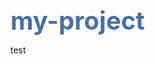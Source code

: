 # my-project
test
<!DOCTYPE html>
<html lang="zh-CN">
<head>
    <meta charset="UTF-8">
    <meta name="viewport" content="width=device-width, initial-scale=1.0">
    <title>Luca's Multi-Theme Space</title>
    <style>
        /* 基础样式 */
        :root {
            --primary-color: #4a6fa5;
            --secondary-color: #6b8cae;
            --accent-color: #ff7e5f;
            --bg-color: #f8f9fa;
            --text-color: #2d3748;
            --container-bg: white;
            --border-color: #ddd;
            --shadow-color: rgba(0, 0, 0, 0.1);
            --game-card-bg: white;
            --game-card-border: #ddd;
            --header-border: #4a6fa5;
        }
        
        body {
            font-family: 'Segoe UI', Tahoma, Geneva, Verdana, sans-serif;
            margin: 0;
            padding: 0;
            color: var(--text-color);
            line-height: 1.6;
            overflow-x: hidden;
            position: relative;
            min-height: 100vh;
            background-color: var(--bg-color);
            transition: all 0.5s ease;
        }

        /* 加载动画 */
        .loader {
            position: fixed;
            top: 0;
            left: 0;
            width: 100%;
            height: 100%;
            background-color: var(--bg-color);
            display: flex;
            justify-content: center;
            align-items: center;
            z-index: 9999;
            transition: opacity 0.5s ease;
        }
        
        .loader-content {
            text-align: center;
        }
        
        .loader-spinner {
            border: 5px solid var(--secondary-color);
            border-top: 5px solid var(--primary-color);
            border-radius: 50%;
            width: 50px;
            height: 50px;
            animation: spin 1s linear infinite;
            margin: 0 auto 20px;
        }
        
        @keyframes spin {
            0% { transform: rotate(0deg); }
            100% { transform: rotate(360deg); }
        }

        /* 主题切换按钮 */
        .settings-btn {
            position: fixed;
            top: 20px;
            right: 20px;
            background: var(--primary-color);
            color: white;
            border: none;
            border-radius: 50%;
            width: 40px;
            height: 40px;
            font-size: 20px;
            cursor: pointer;
            z-index: 100;
            display: flex;
            align-items: center;
            justify-content: center;
            box-shadow: 0 2px 10px rgba(0, 0, 0, 0.2);
            transition: all 0.3s ease;
        }

        .settings-btn:hover {
            transform: rotate(30deg) scale(1.1);
        }

        .theme-selector {
            position: fixed;
            top: 70px;
            right: 20px;
            background: var(--container-bg);
            border-radius: 8px;
            padding: 15px;
            box-shadow: 0 5px 15px var(--shadow-color);
            z-index: 99;
            width: 200px;
            display: none;
            border: 1px solid var(--border-color);
            opacity: 0;
            transform: translateY(-10px);
            transition: opacity 0.3s ease, transform 0.3s ease;
        }

        .theme-selector.show {
            display: block;
            opacity: 1;
            transform: translateY(0);
        }

        .theme-selector h3 {
            margin-top: 0;
            margin-bottom: 10px;
            color: var(--primary-color);
        }

        .theme-option {
            display: block;
            width: 100%;
            padding: 8px;
            margin-bottom: 5px;
            border: none;
            border-radius: 4px;
            background-color: var(--secondary-color);
            color: white;
            cursor: pointer;
            text-align: left;
            transition: all 0.2s ease;
        }

        .theme-option:hover {
            opacity: 0.9;
            transform: translateX(-3px);
        }

        /* 主容器样式 */
        .container {
            max-width: 900px;
            margin: 2rem auto;
            background-color: var(--container-bg);
            padding: 2rem;
            border-radius: 12px;
            box-shadow: 0 10px 30px var(--shadow-color);
            position: relative;
            border: 1px solid var(--border-color);
            opacity: 0;
            transform: translateY(20px);
            transition: opacity 0.5s ease, transform 0.5s ease;
        }
        
        .container.show {
            opacity: 1;
            transform: translateY(0);
        }
        
        header {
            text-align: center;
            margin-bottom: 2rem;
            padding-bottom: 1rem;
            border-bottom: 2px solid var(--header-border);
        }
        
        h1 {
            color: var(--primary-color);
            font-size: 2.5rem;
            margin-bottom: 0.5rem;
            font-weight: 700;
        }
        
        h3 {
            color: var(--secondary-color);
            font-weight: 400;
            font-size: 1.3rem;
        }
        
        .hr-custom {
            border: 0;
            height: 1px;
            background-image: linear-gradient(to right, rgba(0, 0, 0, 0), var(--primary-color), rgba(0, 0, 0, 0));
            margin: 1.5rem 0;
        }
        
        /* 游戏卡片样式 */
        .game-container {
            display: grid;
            grid-template-columns: 1fr;
            gap: 2rem;
            margin-top: 2rem;
        }
        
        .game-card {
            background: var(--game-card-bg);
            border-radius: 10px;
            overflow: hidden;
            box-shadow: 0 5px 15px var(--shadow-color);
            transition: all 0.3s ease;
            border: 1px solid var(--game-card-border);
        }
        
        .game-card:hover {
            transform: translateY(-5px);
            box-shadow: 0 15px 30px var(--shadow-color);
        }
        
        .game-iframe {
            width: 100%;
            height: 400px;
            border: none;
        }
        
        .game-info {
            padding: 1.2rem;
            background-color: rgba(0, 0, 0, 0.03);
        }
        
        .game-title {
            color: var(--primary-color);
            margin: 0 0 0.5rem 0;
            font-size: 1.2rem;
        }
        
        /* Bilibili跳转按钮 */
        .bilibili-link {
            display: inline-block;
            padding: 10px 20px;
            background-color: #fb7299;
            color: white;
            text-decoration: none;
            border-radius: 5px;
            margin: 10px 0;
            transition: all 0.3s ease;
        }

        .bilibili-link:hover {
            background-color: #ff9db5;
            transform: scale(1.05);
        }

        /* 画板样式 */
        .drawing-container {
            margin: 2rem 0;
            padding: 1.5rem;
            background-color: var(--container-bg);
            border-radius: 10px;
            box-shadow: 0 5px 15px var(--shadow-color);
            border: 1px solid var(--border-color);
        }
        
        .drawing-title {
            color: var(--primary-color);
            margin-top: 0;
            margin-bottom: 1rem;
        }
        
        .drawing-tools {
            display: flex;
            gap: 10px;
            margin-bottom: 15px;
            flex-wrap: wrap;
        }
        
        .drawing-tool {
            padding: 5px 10px;
            background-color: var(--secondary-color);
            color: white;
            border: none;
            border-radius: 4px;
            cursor: pointer;
            transition: all 0.2s ease;
        }
        
        .drawing-tool:hover {
            background-color: var(--primary-color);
        }
        
        .drawing-tool.active {
            background-color: var(--accent-color);
        }
        
        .color-picker {
            width: 30px;
            height: 30px;
            border: none;
            cursor: pointer;
            vertical-align: middle;
        }
        
        .brush-size {
            width: 60px;
            padding: 5px;
            border: 1px solid var(--border-color);
            border-radius: 4px;
        }
        
        .drawing-canvas {
            width: 100%;
            height: 400px;
            border: 1px solid var(--border-color);
            border-radius: 8px;
            background-color: white;
            cursor: crosshair;
            touch-action: none;
        }
        
        /* 微信号样式 */
        .wechat-info {
            text-align: center;
            margin: 2rem 0;
            padding: 1rem;
            background-color: rgba(74, 111, 165, 0.1);
            border-radius: 8px;
            border-left: 4px solid var(--primary-color);
        }
        
        .wechat-id {
            font-weight: bold;
            color: var(--primary-color);
            font-size: 1.2rem;
        }

       {
            transform: scale(1.1) rotate(10deg);
        }

        /* 页脚样式 */
        footer {
            text-align: center;
            margin-top: 3rem;
            color: var(--secondary-color);
            font-size: 0.9rem;
            padding: 1rem;
            border-top: 1px solid var(--border-color);
        }

        /* 响应式设计 */
        @media (max-width: 768px) {
            .container {
                margin: 1rem;
                padding: 1.5rem;
            }
            
            .game-iframe, .drawing-canvas {
                height: 300px;
            }
            
            .theme-selector {
                width: 180px;
                right: 10px;
            }
        }
    </style>
</head>
<body>
    <!-- 加载动画 -->
    <div class="loader">
        <div class="loader-content">
            <div class="loader-spinner"></div>
            <p>加载中...</p>
        </div>
    </div>

    <!-- 设置按钮 -->
    <button class="settings-btn">⚙️</button>
    <div class="theme-selector">
        <h3>选择主题</h3>
        <button class="theme-option" data-theme="default">默认主题</button>
        <button class="theme-option" data-theme="hacker">黑客主题</button>
        <button class="theme-option" data-theme="nature">大自然主题</button>
        <button class="theme-option" data-theme="win95">Windows 95</button>
        <button class="theme-option" data-theme="backrooms">后室主题</button>
        <button class="theme-option" data-theme="minecraft">我的世界</button>
        <button class="theme-option" data-theme="cyberpunk">赛博朋克</button>
    </div>

    <!-- Scratch吉祥物 -->
    <img src="https://scratch.mit.edu/images/scratch-cat.png" alt="Scratch Cat" class="scratch-cat">

    <div class="container">
        <header>
            <h1>LUCA'S MULTI-THEME SPACE</h1>
            <h3>点击右上角齿轮切换主题风格</h3>
            <div class="hr-custom"></div>
        </header>

        <!-- 微信号信息 -->
        <div class="wechat-info">
            <h3>我的微信号</h3>
            <p class="wechat-id">luca5418114514</p>
            <p>欢迎添加我的微信交流！</p>
        </div>

        <div class="game-container">
            <div class="game-card">
                <iframe class="game-iframe"
                    src="https://www.ccw.site/embed?id=64df5b3a5304406de77813ee&type=player"
                    title="方块跑酷[双人]"
                    allow="accelerometer; autoplay; clipboard-write; encrypted-media; gyroscope; picture-in-picture; web-share"
                    allowfullscreen>
                </iframe>
                <div class="game-info">
                    <h3 class="game-title">方块跑酷[双人]</h3>
                    <p>和朋友一起挑战这个有趣的跑酷游戏！</p>
                </div>
            </div>
            
            <div class="game-card">
                <iframe class="game-iframe"
                    src="https://www.ccw.site/embed?id=667fca218994b73608d05168&type=player"
                    title="SECUREGAME[电脑病毒游戏]"
                    allow="accelerometer; autoplay; clipboard-write; encrypted-media; gyroscope; picture-in-picture; web-share"
                    allowfullscreen>
                </iframe>
                <div class="game-info">
                    <h3 class="game-title">SECUREGAME[电脑病毒游戏]</h3>
                    <p>体验刺激的电脑病毒防御游戏！</p>
                </div>
            </div>
            
            <div class="game-card">
                <iframe class="game-iframe"
                    src="https://www.ccw.site/embed?id=65c486434149ae5cb087d873&type=player"
                    title="作业の战争【MMO】"
                    allow="accelerometer; autoplay; clipboard-write; encrypted-media; gyroscope; picture-in-picture; web-share"
                    allowfullscreen>
                </iframe>
                <div class="game-info">
                    <h3 class="game-title">作业の战争【MMO】</h3>
                    <p>在作业的海洋中战斗吧！</p>
                </div>
            </div>
            
            <div class="game-card">
                <iframe class="game-iframe"
                    src="https://www.ccw.site/embed?id=65afb03b9e4c3a63338ea760&type=player"
                    title="[WGJ]破晓之车"
                    allow="accelerometer; autoplay; clipboard-write; encrypted-media; gyroscope; picture-in-picture; web-share"
                    allowfullscreen>
                </iframe>
                <div class="game-info">
                    <h3 class="game-title">[WGJ]破晓之车</h3>
                    <p>驾驶战车迎接破晓的挑战！</p>
                </div>
            </div>
            
            <div class="game-card">
                <div class="game-info" style="text-align: center;">
                    <h3 class="game-title">我的Bilibili主页</h3>
                    <p>欢迎访问我的Bilibili频道，查看更多内容！</p>
                    <a href="https://space.bilibili.com/1890138609?spm_id_from=333.337.0.0" class="bilibili-link" target="_blank">前往Bilibili主页</a>
                </div>
            </div>
        </div>
        
        <!-- 画板功能 -->
        <div class="drawing-container">
            <h3 class="drawing-title">创意画板</h3>
            <div class="drawing-tools">
                <button class="drawing-tool active" data-tool="brush">画笔</button>
                <button class="drawing-tool" data-tool="eraser">橡皮擦</button>
                <input type="color" class="color-picker" value="#000000" title="选择颜色">
                <select class="brush-size" title="画笔大小">
                    <option value="1">1px</option>
                    <option value="3" selected>3px</option>
                    <option value="5">5px</option>
                    <option value="10">10px</option>
                    <option value="15">15px</option>
                </select>
                <button class="drawing-tool" data-tool="clear">清空画布</button>
                <button class="drawing-tool" data-tool="save">保存图片</button>
            </div>
            <canvas class="drawing-canvas"></canvas>
        </div>
        
        <footer>
            <p>© 2023 Luca's Multi-Theme Space. All rights reserved.</p>
        </footer>
    </div>

    <script>
        // 等待页面加载完成
        window.addEventListener('DOMContentLoaded', () => {
            // 隐藏加载动画，显示内容
            setTimeout(() => {
                document.querySelector('.loader').style.opacity = '0';
                document.querySelector('.container').classList.add('show');
                
                setTimeout(() => {
                    document.querySelector('.loader').style.display = 'none';
                }, 500);
            }, 1000);
            
            // 主题切换功能
            const settingsBtn = document.querySelector('.settings-btn');
            const themeSelector = document.querySelector('.theme-selector');
            
            settingsBtn.addEventListener('click', (e) => {
                e.stopPropagation();
                themeSelector.classList.toggle('show');
            });
            
            // 关闭主题选择器当点击外部
            document.addEventListener('click', (e) => {
                if (!themeSelector.contains(e.target) && e.target !== settingsBtn) {
                    themeSelector.classList.remove('show');
                }
            });
            
            // 主题定义
            const themes = {
                default: {
                    '--primary-color': '#4a6fa5',
                    '--secondary-color': '#6b8cae',
                    '--accent-color': '#ff7e5f',
                    '--bg-color': '#f8f9fa',
                    '--text-color': '#2d3748',
                    '--container-bg': 'white',
                    '--border-color': '#ddd',
                    '--shadow-color': 'rgba(0, 0, 0, 0.1)',
                    '--game-card-bg': 'white',
                    '--game-card-border': '#ddd',
                    '--header-border': '#4a6fa5',
                    'font-family': '"Segoe UI", Tahoma, Geneva, Verdana, sans-serif'
                },
                hacker: {
                    '--primary-color': '#00ff41',
                    '--secondary-color': '#008f11',
                    '--accent-color': '#00bfff',
                    '--bg-color': '#0a0a0a',
                    '--text-color': '#e0e0e0',
                    '--container-bg': 'rgba(10, 10, 10, 0.8)',
                    '--border-color': '#00ff41',
                    '--shadow-color': 'rgba(0, 255, 65, 0.1)',
                    '--game-card-bg': 'rgba(20, 20, 20, 0.7)',
                    '--game-card-border': '#008f11',
                    '--header-border': '#00ff41',
                    'font-family': '"Courier New", monospace'
                },
                nature: {
                    '--primary-color': '#2e8b57',
                    '--secondary-color': '#3cb371',
                    '--accent-color': '#ffa07a',
                    '--bg-color': '#f5fffa',
                    '--text-color': '#2f4f4f',
                    '--container-bg': 'rgba(255, 255, 255, 0.9)',
                    '--border-color': '#98fb98',
                    '--shadow-color': 'rgba(46, 139, 87, 0.1)',
                    '--game-card-bg': 'rgba(255, 255, 255, 0.8)',
                    '--game-card-border': '#98fb98',
                    '--header-border': '#2e8b57',
                    'font-family': '"Arial", sans-serif'
                },
                win95: {
                    '--primary-color': '#000080',
                    '--secondary-color': '#808080',
                    '--accent-color': '#ff0000',
                    '--bg-color': '#008080',
                    '--text-color': '#000000',
                    '--container-bg': '#c0c0c0',
                    '--border-color': '#808080',
                    '--shadow-color': 'rgba(0, 0, 0, 0.3)',
                    '--game-card-bg': '#ffffff',
                    '--game-card-border': '#000000',
                    '--header-border': '#000080',
                    'font-family': '"MS Sans Serif", sans-serif'
                },
                backrooms: {
                    '--primary-color': '#ffff00',
                    '--secondary-color': '#cccc00',
                    '--accent-color': '#ff5555',
                    '--bg-color': '#eeeeee',
                    '--text-color': '#333333',
                    '--container-bg': 'rgba(255, 255, 255, 0.7)',
                    '--border-color': '#ffff00',
                    '--shadow-color': 'rgba(255, 255, 0, 0.2)',
                    '--game-card-bg': 'rgba(255, 255, 255, 0.8)',
                    '--game-card-border': '#ffff00',
                    '--header-border': '#ffff00',
                    'font-family': '"Arial", sans-serif'
                },
                minecraft: {
                    '--primary-color': '#55ff55',
                    '--secondary-color': '#00aa00',
                    '--accent-color': '#ffaa00',
                    '--bg-color': '#7a7a7a',
                    '--text-color': '#ffffff',
                    '--container-bg': '#4a4a4a',
                    '--border-color': '#55ff55',
                    '--shadow-color': 'rgba(0, 0, 0, 0.5)',
                    '--game-card-bg': '#5a5a5a',
                    '--game-card-border': '#00aa00',
                    '--header-border': '#55ff55',
                    'font-family': '"Minecraft", sans-serif'
                },
                cyberpunk: {
                    '--primary-color': '#ff00ff',
                    '--secondary-color': '#00ffff',
                    '--accent-color': '#ffff00',
                    '--bg-color': '#1a1a2e',
                    '--text-color': '#ffffff',
                    '--container-bg': 'rgba(26, 26, 46, 0.8)',
                    '--border-color': '#ff00ff',
                    '--shadow-color': 'rgba(255, 0, 255, 0.2)',
                    '--game-card-bg': 'rgba(46, 26, 71, 0.7)',
                    '--game-card-border': '#00ffff',
                    '--header-border': '#ff00ff',
                    'font-family': '"Courier New", monospace'
                }
            };
            
            // 检查本地存储中的主题设置
            const savedTheme = localStorage.getItem('selectedTheme') || 'default';
            applyTheme(savedTheme);
            
            // 应用主题
            function applyTheme(themeName) {
                const theme = themes[themeName];
                
                for (const property in theme) {
                    document.documentElement.style.setProperty(property, theme[property]);
                }
                
                // 保存主题选择
                localStorage.setItem('selectedTheme', themeName);
                
                // 特殊处理：如果是黑客主题，添加矩阵效果
                if (themeName === 'hacker') {
                    initMatrixEffect();
                } else {
                    const matrixCanvas = document.getElementById('matrix');
                    if (matrixCanvas) {
                        matrixCanvas.remove();
                    }
                }
            }
            
            // 主题选项点击事件
            document.querySelectorAll('.theme-option').forEach(option => {
                option.addEventListener('click', () => {
                    const themeName = option.getAttribute('data-theme');
                    applyTheme(themeName);
                    themeSelector.classList.remove('show');
                });
            });
            
            // 黑客主题的矩阵效果
            function initMatrixEffect() {
                const existingCanvas = document.getElementById('matrix');
                if (existingCanvas) return;
                
                const canvas = document.createElement('canvas');
                canvas.id = 'matrix';
                canvas.style.position = 'fixed';
                canvas.style.top = '0';
                canvas.style.left = '0';
                canvas.style.zIndex = '-1';
                document.body.prepend(canvas);
                
                const ctx = canvas.getContext('2d');
                canvas.width = window.innerWidth;
                canvas.height = window.innerHeight;
                
                const katakana = '1234567890';
                const latin = 'ABCDEFGHIJKLMNOPQRSTUVWXYZ';
                const nums = '0123456789';
                const alphabet = katakana + latin + nums;
                
                const fontSize = 16;
                const columns = canvas.width / fontSize;
                const rainDrops = [];
                
                for (let x = 0; x < columns; x++) {
                    rainDrops[x] = 1;
                }
                
                const draw = () => {
                    ctx.fillStyle = 'rgba(0, 0, 0, 0.05)';
                    ctx.fillRect(0, 0, canvas.width, canvas.height);
                    
                    ctx.fillStyle = 'rgba(0, 255, 65, 0.8)';
                    ctx.font = fontSize + 'px monospace';
                    
                    for (let i = 0; i < rainDrops.length; i++) {
                        const text = alphabet.charAt(Math.floor(Math.random() * alphabet.length));
                        ctx.fillText(text, i * fontSize, rainDrops[i] * fontSize);
                        
                        if (rainDrops[i] * fontSize > canvas.height && Math.random() > 0.975) {
                            rainDrops[i] = 0;
                        }
                        rainDrops[i]++;
                    }
                };
                
                setInterval(draw, 30);
                
                window.addEventListener('resize', () => {
                    canvas.width = window.innerWidth;
                    canvas.height = window.innerHeight;
                });
            }
            
            // 画板功能实现
            const canvas = document.querySelector('.drawing-canvas');
            const ctx = canvas.getContext('2d');
            const colorPicker = document.querySelector('.color-picker');
            const brushSize = document.querySelector('.brush-size');
            const tools = document.querySelectorAll('.drawing-tool[data-tool]');
            
            // 设置画布大小
            function resizeCanvas() {
                const container = canvas.parentElement;
                canvas.width = container.clientWidth;
                canvas.height = 400; // 固定高度
                
                // 设置初始画布背景为白色
                ctx.fillStyle = 'white';
                ctx.fillRect(0, 0, canvas.width, canvas.height);
            }
            
            resizeCanvas();
            window.addEventListener('resize', resizeCanvas);
            
            // 绘画状态变量
            let isDrawing = false;
            let currentTool = 'brush';
            let currentColor = '#000000';
            let currentSize = 3;
            
            // 工具按钮点击事件
            tools.forEach(tool => {
                tool.addEventListener('click', () => {
                    const toolName = tool.getAttribute('data-tool');
                    
                    // 更新当前工具
                    if (toolName === 'brush' || toolName === 'eraser') {
                        currentTool = toolName;
                        tools.forEach(t => t.classList.remove('active'));
                        tool.classList.add('active');
                    } else if (toolName === 'clear') {
                        // 清空画布
                        ctx.fillStyle = 'white';
                        ctx.fillRect(0, 0, canvas.width, canvas.height);
                    } else if (toolName === 'save') {
                        // 保存画布为图片
                        saveCanvasAsImage();
                    }
                });
            });
            
            // 颜色选择器事件
            colorPicker.addEventListener('input', (e) => {
                currentColor = e.target.value;
            });
            
            // 画笔大小选择事件
            brushSize.addEventListener('change', (e) => {
                currentSize = parseInt(e.target.value);
            });
            
            // 保存画布为图片
            function saveCanvasAsImage() {
                const link = document.createElement('a');
                link.download = 'lucas-drawing-' + new Date().toISOString().slice(0, 10) + '.png';
                link.href = canvas.toDataURL('image/png');
                link.click();
            }
            
            // 鼠标/触摸事件处理
            function startDrawing(e) {
                isDrawing = true;
                draw(e);
            }
            
            function stopDrawing() {
                isDrawing = false;
                ctx.beginPath();
            }
            
            function draw(e) {
                if (!isDrawing) return;
                
                ctx.lineWidth = currentSize;
                ctx.lineCap = 'round';
                ctx.lineJoin = 'round';
                
                // 获取坐标
                let x, y;
                if (e.type.includes('touch')) {
                    const rect = canvas.getBoundingClientRect();
                    x = e.touches[0].clientX - rect.left;
                    y = e.touches[0].clientY - rect.top;
                } else {
                    x = e.offsetX;
                    y = e.offsetY;
                }
                
                // 根据工具设置样式
                if (currentTool === 'brush') {
                    ctx.strokeStyle = currentColor;
                    ctx.globalCompositeOperation = 'source-over';
                } else if (currentTool === 'eraser') {
                    ctx.strokeStyle = 'white';
                    ctx.globalCompositeOperation = 'destination-out';
                }
                
                // 绘制
                ctx.lineTo(x, y);
                ctx.stroke();
                ctx.beginPath();
                ctx.moveTo(x, y);
            }
            
            // 鼠标事件监听
            canvas.addEventListener('mousedown', startDrawing);
            canvas.addEventListener('mousemove', draw);
            canvas.addEventListener('mouseup', stopDrawing);
            canvas.addEventListener('mouseout', stopDrawing);
            
            // 触摸事件监听
            canvas.addEventListener('touchstart', (e) => {
                e.preventDefault();
                startDrawing(e);
            });
            
            canvas.addEventListener('touchmove', (e) => {
                e.preventDefault();
                draw(e);
            });
            
            canvas.addEventListener('touchend', (e) => {
                e.preventDefault();
                stopDrawing();
            });
        });
    </script>
</body>
</html>
